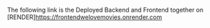 The following link is the Deployed Backend and Frontend together
 on [RENDER]https://frontendwelovemovies.onrender.com